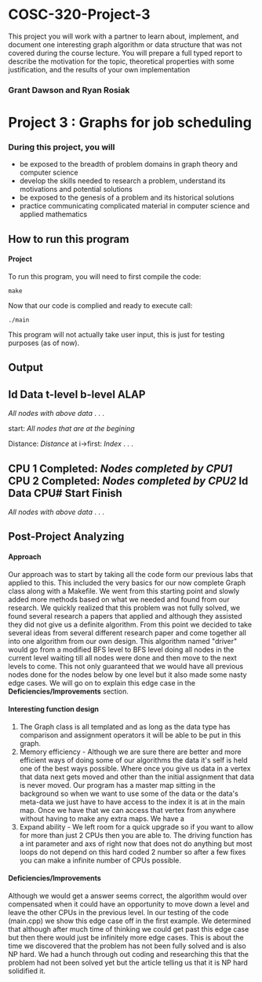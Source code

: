 # COSC-320-Project-3
This project you will work with a partner to learn about, implement, and document one interesting graph algorithm or data structure that was not covered during the course lecture. You will prepare a full typed report to describe the motivation for the topic, theoretical properties with some justification, and the results of your own implementation

### Grant Dawson and Ryan Rosiak

# Project 3 : Graphs for job scheduling

### During this project, you will
*  be exposed to the breadth of problem domains in graph theory and computer science
*  develop the skills needed to research a problem, understand its motivations and potential solutions
*  be exposed to the genesis of a problem and its historical solutions
*  practice communicating complicated material in computer science and applied mathematics



## How to run this program
#### Project
To run this program, you will need to first compile the code:

````
make
````

Now that our code is complied and ready to execute call:

````
./main
````
This program will not actually take user input, this is just for testing purposes (as of now).

## Output

Id	Data	t-level	b-level	ALAP
-----------------------------------------
*All nodes with above data*
    .
    .
    .


start: *All nodes that are at the begining*

Distance: *Distance* at i->first: *Index*
    .
    .
    .

CPU 1 Completed: *Nodes completed by CPU1*
CPU 2 Completed: *Nodes completed by CPU2*
Id	Data	CPU#	Start	Finish
-----------------------------------------
*All nodes with above data*
    .
    .
    .


## Post-Project Analyzing

#### Approach
Our approach was to start by taking all the code form our previous labs that applied to this. This included the very basics for our now complete Graph class along with a  Makefile. We went from this starting point and slowly added more methods based on what we needed and found from our research. We quickly realized that this problem was not fully solved, we found several research a papers that applied and although they assisted they did not give us a definite algorithm. From this point we decided to take several ideas from several different research paper and come together all into one algorithm from our own design. This algorithm named "driver" would go from a modified BFS level to BFS level doing all nodes in the current level waiting till all nodes were done and then move to the next levels to come. This not only guaranteed that we would have all previous nodes done for the nodes below by one level but it also made some nasty edge cases. We will go on to explain this edge case in the **Deficiencies/Improvements** section.  

#### Interesting function design
1. The Graph class is all templated and as long as the data type has comparison and assignment operators it will be able to be put in this graph.
2. Memory efficiency - Although we are sure there are better and more efficient ways of doing some of our algorithms the data it's self is held one of the best ways possible. Where once you give us data in a vertex that data next gets moved and other than the initial assignment that data is never moved. Our program has a master map sitting in the background so when we want to use some of the data or the data's meta-data we just have to have access to the index it is at in the main map. Once we have that we can access that vertex from anywhere without having to make any extra maps. We have a
3. Expand ability - We left room for a quick upgrade so if you want to allow for more than just 2 CPUs then you are able to. The driving function has a int parameter and axs of right now that does not do anything but most loops do not depend on this hard coded 2 number so after a few fixes you can make a infinite number of CPUs possible.

#### Deficiencies/Improvements
Although we would get a answer seems correct, the algorithm would over compensated when it could have an opportunity to move down a level and leave the other CPUs in the previous level. In our testing of the code (main.cpp) we show this edge case off in the first example. We determined that although after much time of thinking we could get past this edge case but then there would just be infinitely more edge cases. This is about the time we discovered that the problem has not been fully solved and is also NP hard. We had a hunch through out coding and researching this that the problem had not been solved yet but the article telling us that it is NP hard solidified it.
